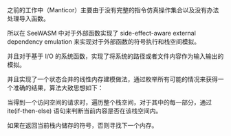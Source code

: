 之前的工作中（Manticor）主要由于没有完整的指令仿真操作集合以及没有办法处理导入函数。

所以在 SeeWASM 中对于外部函数实现了 side-effect-aware external dependency emulation 来实现对于外部函数的符号执行和栈空间模拟。

并且对于基于 I/O 的系统函数，实现了将系统的路径或者文件内容作为输入输出的模拟。

并且实现了一个状态合并的线性内存建模做法，通过枚举所有可能的情况来获得一个准确的结果，算法大致思想如下：

当得到一个访问空间的请求时，遍历整个栈空间，对于其中的每一部分，通过 ite(if-then-else) 语句来判断当前内容是否在该栈空间内。

如果在返回当前栈内储存的符号，否则寻找下一个内存。
